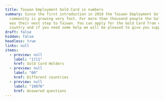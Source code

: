 ```yaml
---
title: Taiwan Employment Gold Card in numbers
summary: Since the first introduction in 2018 the Taiwan Employment Gold Card
  community is growing very fast. For more than thousend people the Gold Card
  was their next step to Taiwan. You can apply for the Gold Card from every
  country and if you need some help we will be pleased to give you support.
draft: false
hidden: false
headless: true
links: null
items:
  - preview: null
    label: "1711"
    href: Gold Card Holders
  - preview: null
    label: "60"
    href: Different countries
  - preview: null
    label: "10876"
    href: Answered questions
---
```

<!-- This text will never be seen -->